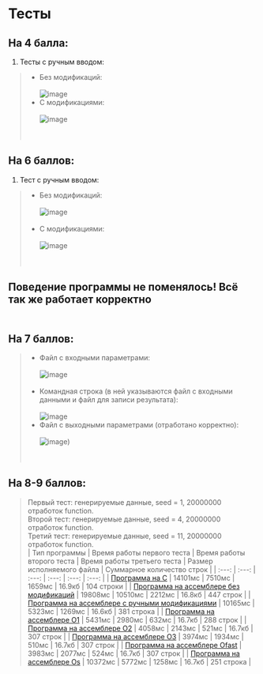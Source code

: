 # Тесты

## На 4 балла:
1. Тесты с ручным вводом: <br/>
> * Без модификаций: <br/> <br/>
> ![image](https://user-images.githubusercontent.com/66753948/201474307-b954ddc4-b902-48be-ba62-d27cd7fe29a6.png) <br/>
> * С модификациями: <br/> <br/>
> ![image](https://user-images.githubusercontent.com/66753948/201474344-543dbb7e-50f6-4a2c-afa5-6cc7e2b7e9f7.png) <br/> <br/> <br/>
## На 6 баллов:
1. Тест с ручным вводом: <br/>
> * Без модификаций: <br/> <br/>
> ![image](https://user-images.githubusercontent.com/66753948/201474429-0a4adc29-30c3-4742-bb28-d8f85af83fde.png) <br/> <br/>
> * С модификациями: <br/> <br/>
> ![image](https://user-images.githubusercontent.com/66753948/201474464-657213c0-3f4c-4a81-8496-def69301e660.png) <br/> <br/> <br/>
## Поведение программы не поменялось! Всё так же работает корректно <br/> <br/>
## На 7 баллов: <br/>
> * Файл с входными параметрами: <br/> <br/>
> ![image](https://user-images.githubusercontent.com/66753948/201475065-2d87dfa0-4030-47a1-9de8-615c4ba82789.png) <br/> <br/>
> * Командная строка (в ней указываются файл с входными данными и файл для записи результата): <br/> <br/>
> ![image](https://user-images.githubusercontent.com/66753948/201474948-48c322eb-1851-4db4-a892-107cfe029cc5.png) <br/>
> * Файл с выходными параметрами (отработано корректно): <br/> <br/>
> ![image](https://user-images.githubusercontent.com/66753948/201474981-e46b6d1b-37b9-4c81-9207-b674bdaae2bc.png)) <br/> <br/> <br/>
## На 8-9 баллов: <br/>
> Первый тест: генерируемые данные, seed = 1, 20000000 отработок function. <br/>
> Второй тест: генерируемые данные, seed = 4, 20000000 отработок function. <br/>
> Третий тест: генерируемые данные, seed = 11, 20000000 отработок function. <br/> 
| Тип программы  | Время работы первого теста  | Время работы второго теста  | Время работы третьего теста  | Размер исполняемого файла | Суммарное количество строк | 
| :---: | :---: | :---: | :---: | :---: | :---: | 
| [Программа на C](https://github.com/Bishop-Y/ACS_HomeWork_2/tree/main/Program%20on%20C)  | 14101мс  | 7510мс  | 1659мс | 16.9кб  | 104 строки  | 
| [Программа на ассемблере без модификаций](https://github.com/Bishop-Y/ACS_HomeWork_2/tree/main/ASM%20without%20modifications)  | 19808мс  | 10510мс  | 2212мс  | 16.8кб  | 447 строк  | 
| [Программа на ассемблере с ручными модификациями](https://github.com/Bishop-Y/ACS_HomeWork_2/tree/main/ASM%20with%20modifications)  | 10165мс  | 5323мс  | 1269мс  | 16.6кб  | 381 строка  |
| [Программа на ассемблере O1](https://github.com/Bishop-Y/ACS_HomeWork_2/tree/main/ASM_O1)  | 5431мс  | 2980мс  | 632мс  | 16.7кб  | 288 строк  |
| [Программа на ассемблере O2](https://github.com/Bishop-Y/ACS_HomeWork_2/tree/main/ASM_O2)  | 4058мс  | 2143мс  | 521мс  | 16.7кб  | 307 строк  |
| [Программа на ассемблере O3](https://github.com/Bishop-Y/ACS_HomeWork_2/tree/main/ASM_O3)  | 3974мс  | 1934мс  | 510мс  | 16.7кб  | 307 строк  |
| [Программа на ассемблере Ofast](https://github.com/Bishop-Y/ACS_HomeWork_2/tree/main/ASM_Ofast)  | 3983мс  | 2077мс  | 524мс  | 16.7кб  | 307 строк  |
| [Программа на ассемблере Os](https://github.com/Bishop-Y/ACS_HomeWork_2/tree/main/ASM_Os)  | 10372мс  | 5772мс  | 1258мс  | 16.7кб  | 251 строка  |
